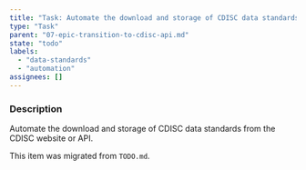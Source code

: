 ```yaml
---
title: "Task: Automate the download and storage of CDISC data standards"
type: "Task"
parent: "07-epic-transition-to-cdisc-api.md"
state: "todo"
labels:
  - "data-standards"
  - "automation"
assignees: []
---
```


### Description

Automate the download and storage of CDISC data standards from the CDISC website or API.

This item was migrated from `TODO.md`.
